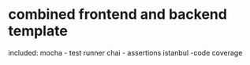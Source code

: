 # combined frontend and backend<br/>template

included:
mocha - test runner
chai - assertions
istanbul -code coverage

